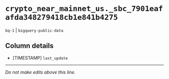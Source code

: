 # `crypto_near_mainnet_us._sbc_7901eafafda348279418cb1e841b4275`
`bq-1` | `bigquery-public-data`

## Column details
* [TIMESTAMP] `last_update`

-------------------------------------------------------------------------------
*Do not make edits above this line.*
